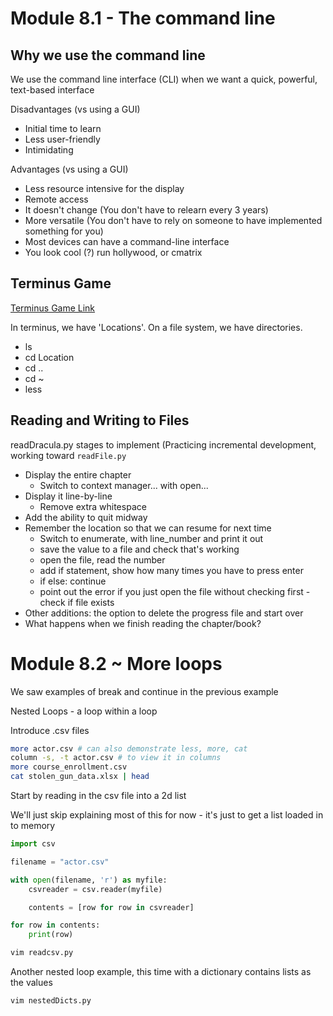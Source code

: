# Module 8.1 - The command line

## Why we use the command line

We use the command line interface (CLI) when we want a quick, powerful, text-based interface

Disadvantages (vs using a GUI)

* Initial time to learn
* Less user-friendly
* Intimidating

Advantages (vs using a GUI)

* Less resource intensive for the display
* Remote access
* It doesn't change (You don't have to relearn every 3 years)
* More versatile (You don't have to rely on someone to have implemented something for you)
* Most devices can have a command-line interface
* You look cool (?) run hollywood, or cmatrix

## Terminus Game

[Terminus Game Link](http://web.mit.edu/mprat/Public/web/Terminus/Web/main.html)

In terminus, we have 'Locations'. On a file system, we have directories.

* ls
* cd Location
* cd ..
* cd ~
* less

## Reading and Writing to Files

readDracula.py stages to implement (Practicing incremental development, working toward `readFile.py`

* Display the entire chapter
  * Switch to context manager... with open...
* Display it line-by-line
  * Remove extra whitespace
* Add the ability to quit midway
* Remember the location so that we can resume for next time
  * Switch to enumerate, with line_number and print it out
  * save the value to a file and check that's working
  * open the file, read the number
  * add if statement, show how many times you have to press enter
  * if else: continue
  * point out the error if you just open the file without checking first - check if file exists
* Other additions: the option to delete the progress file and start over
* What happens when we finish reading the chapter/book?

# Module 8.2 ~ More loops

We saw examples of break and continue in the previous example

Nested Loops - a loop within a loop

Introduce .csv files

```bash
more actor.csv # can also demonstrate less, more, cat
column -s, -t actor.csv # to view it in columns
more course_enrollment.csv
cat stolen_gun_data.xlsx | head
```

Start by reading in the csv file into a 2d list

We'll just skip explaining most of this for now - it's just to get a list loaded in to memory

```python
import csv

filename = "actor.csv"

with open(filename, 'r') as myfile:
    csvreader = csv.reader(myfile)

    contents = [row for row in csvreader]

for row in contents:
    print(row)
```

```bash
vim readcsv.py
```

Another nested loop example, this time with a dictionary contains lists as the values

```bash
vim nestedDicts.py
```

